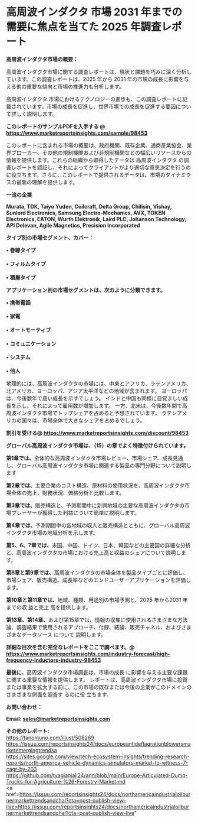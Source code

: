 # 高周波インダクタ 市場 2031 年までの需要に焦点を当てた 2025 年調査レポート

<strong><b>高周波インダクタ市場の概要：</b></strong>

高周波インダクタ市場に関する調査レポートは、現状と課題を巧みに深く分析しています。この調査レポートは、2025 年から 2031 年の市場の成長に影響を与える他の重要な傾向と市場の推進力も分析します。

高周波インダクタ 市場におけるテクノロジーの進歩も、この調査レポートに記載されています。市場の成長を促進し、世界市場での成長を促進する要因について詳しく説明します。

<strong>このレポートのサンプルPDFを入手する @ <a href=https://www.marketreportsinsights.com/sample/98453>https://www.marketreportsinsights.com/sample/98453</a></strong>

このレポートに含まれる市場の概要は、政府機関、既存企業、通商産業協会、業界ブローカー、その他の規制機関および非規制機関などの幅広いリソースからの情報を提供します。これらの組織から取得したデータは 高周波インダクタ の調査レポートを認証し、それによってクライアントがより適切な意思決定を行うのに役立ちます。さらに、このレポートで提供されるデータは、市場のダイナミクスの最新の理解を提供します。

<strong>一流の企業</strong>

<strong><b>Murata, TDK, Taiyo Yuden, Coilcraft, Delta Group, Chilisin, Vishay, Sunlord Electronics, Samsung Electro-Mechanics, AVX, TOKEN Electronics, EATON, Wurth Elektronik, Laird PLC, Johanson Technology, API Delevan, Agile Magnetics, Precision Incorporated</b></strong>

<strong><b>タイプ別の市場セグメント、カバー：</b></strong>

<strong>• 巻線タイプ<br><br>• フィルムタイプ<br><br>• 積層タイプ</strong>

<strong><b>アプリケーション別の市場セグメントは、次のように分類できます。</b></strong>

<strong>• 携帯電話<br><br>• 家電<br><br>• オートモーティブ<br><br>• コミュニケーション<br><br>• システム<br><br>• 他人</strong>

 地理的には、高周波インダクタの市場には、中東とアフリカ、ラテンアメリカ、北アメリカ、ヨーロッパ、アジア太平洋などの地域が含まれます。 ヨーロッパは、今後数年で高い成長を示すでしょう。 インドと中国も同様に目覚ましい成長を示し、それによって雇用数が増加します。 一方、北米は、今後数年間で高周波インダクタ市場でトップシェアを占めると予想されています。 ラテンアメリカの国々は、市場全体で大きなシェアを占めるでしょう。

<strong>割引を受ける@ <a href=https://www.marketreportsinsights.com/discount/98453>https://www.marketreportsinsights.com/discount/98453</a></strong>

<strong><b>グローバル高周波インダクタ市場は、（15）の章でよく特徴付けられています。</b></strong>

<strong><b>第</b></strong><strong><b>1章では、</b></strong>全体的な高周波インダクタ市場レビュー、市場シェア、成長見通し、グローバル高周波インダクタ市場に関連する製品の専門分野について説明します

<strong><b>第2章では、</b></strong>主要企業のコスト構造、原材料の使用状況を、高周波インダクタ市場全体の売上、財務状況、価格分析と比較します。

<strong><b>第3章では、</b></strong>販売構造と、予測期間中に新興地域の主要な高周波インダクタの市場プレーヤーが獲得した利益について簡単に説明します。

<strong><b>第4章では、</b></strong>予測期間中の各地域の収入と販売構造とともに、グローバル高周波インダクタ市場の地域分析を示します。

<strong><b>第5、6、7章では、</b></strong>米国、中国、ドイツ、日本、韓国などの主要国の詳細な分析と、高周波インダクタの市場における売上高と収益のシェアについて説明します。

<strong><b>第8章と第9章では、</b></strong>高周波インダクタの市場全体を製品タイプごとに評価し、市場シェア、販売構造、成長率などのエンドユーザーアプリケーションを評価します。

<strong><b>第10章と第11章では、</b></strong>地域、種類、用途別の市場予測と、2025 年から2031 年までの収 益と売上 高を提供します。

<strong><b>第13章、第14章、</b></strong>および第15章では、情報の収集に使用されるさまざまな方法論、調査結果で使用されるアプローチ、付録、結論、販売チャネル、およびさまざまなデータソース について 説明します。

<strong>詳細な目次を含む完全なレポートをここで調べます。@ <a href=https://www.marketreportsinsights.com/industry-forecast/high-frequency-inductors-industry-98453>https://www.marketreportsinsights.com/industry-forecast/high-frequency-inductors-industry-98453</a></strong>

<strong><b>最後に、</b></strong>高周波インダクタ市場調査は、市場の成長 に影響を</a>与える主要な課題に関する重要な情報を提供します。 レポートは、高周波インダクタ市場に投資または事業を拡大する前に、この市場の既存または今後の企業がこのドメインのさまざまな側面を調査す るのに役 立ちます。

<strong><b>お問い合わせ：</b></strong>

<strong>Email: </strong><a href=mailto:sales@marketreportsinsights.com><strong>sales@marketreportsinsights.com</strong></a>

<strong>その他のレポート:</strong>
<br>
<a href=https://tanomuno.com/illust/508269>https://tanomuno.com/illust/508269</a>
<br>
<a href=https://issuu.com/reportsinsights24/docs/europeantideflagrationblowersmarketemergingtrendsa>https://issuu.com/reportsinsights24/docs/europeantideflagrationblowersmarketemergingtrendsa</a>
<br>
<a href=https://sites.google.com/view/tech-ecosystem-insights/trending-research-reports/north-america-vehicle-dynamics-simulators-market-to-witness-7-cagr-by-203>https://sites.google.com/view/tech-ecosystem-insights/trending-research-reports/north-america-vehicle-dynamics-simulators-market-to-witness-7-cagr-by-203</a>
<br>
<a href=https://github.com/tyagianjali24/ann/blob/main/Europe-Articulated-Dump-Trucks-for-Agriculture-%26-Forestry-Market.md>https://github.com/tyagianjali24/ann/blob/main/Europe-Articulated-Dump-Trucks-for-Agriculture-%26-Forestry-Market.md</a>
<br>
<a href=https://issuu.com/reportsinsights24/docs/northamericaindustrialoilburnermarkettrendsandchal?cta=post-publish-view-live>https://issuu.com/reportsinsights24/docs/northamericaindustrialoilburnermarkettrendsandchal?cta=post-publish-view-live</a>"
